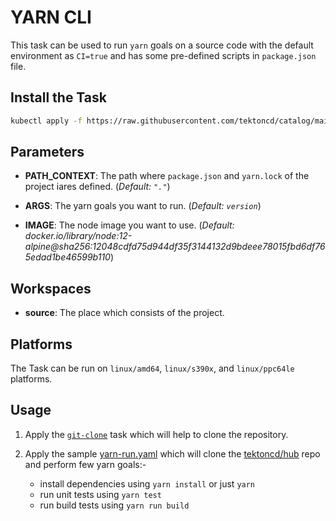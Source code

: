 # YARN CLI

This task can be used to run `yarn` goals on a source code with the default environment as `CI=true` and has some pre-defined scripts in `package.json` file.

## Install the Task

```bash
kubectl apply -f https://raw.githubusercontent.com/tektoncd/catalog/main/task/yarn/0.1/yarn.yaml
```

## Parameters

- **PATH_CONTEXT**: The path where `package.json` and `yarn.lock` of the project iares defined. (_Default: `"."`_)

- **ARGS**: The yarn goals you want to run. (_Default: `version`_)

- **IMAGE**: The node image you want to use. (_Default: docker.io/library/node:12-alpine@sha256:12048cdfd75d944df35f3144132d9bdeee78015fbd6df765edad1be46599b110_)

## Workspaces

- **source**: The place which consists of the project.

## Platforms

The Task can be run on `linux/amd64`, `linux/s390x`, and `linux/ppc64le` platforms.

## Usage 

1. Apply the [`git-clone`](https://raw.githubusercontent.com/tektoncd/catalog/main/task/git-clone/0.2/git-clone.yaml) task which will help to clone the repository.

2. Apply the sample [yarn-run.yaml](https://raw.githubusercontent.com/tektoncd/catalog/main/task/yarn/0.1/tests/yarn-run.yaml) which will clone the [tektoncd/hub](https://github.com/tektoncd/hub) repo and perform few yarn goals:-
   - install dependencies using `yarn install` or just `yarn`  
   - run unit tests using `yarn test`
   - run build tests using `yarn run build`


